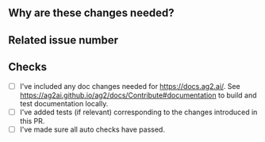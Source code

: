 <!-- Thank you for your contribution! Please review https://ag2ai.github.io/ag2/docs/Contribute before opening a pull request. -->

<!-- Please add a reviewer to the assignee section when you create a PR. If you don't have the access to it, we will shortly find a reviewer and assign them to your PR. -->

## Why are these changes needed?

<!-- Please give a short summary of the change and the problem this solves. -->

## Related issue number

<!-- For example: "Closes #1234" -->

## Checks

- [ ] I've included any doc changes needed for https://docs.ag2.ai/. See https://ag2ai.github.io/ag2/docs/Contribute#documentation to build and test documentation locally.
- [ ] I've added tests (if relevant) corresponding to the changes introduced in this PR.
- [ ] I've made sure all auto checks have passed.
